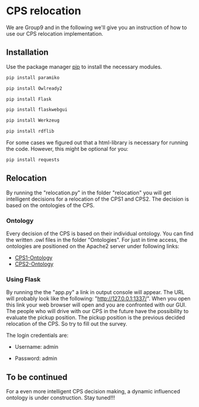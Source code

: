 # CPS relocation

We are Group9 and in the following we'll give you an instruction of how to use our CPS relocation implementation. 

## Installation

Use the package manager [pip](https://pip.pypa.io/en/stable/) to install the necessary modules.

```bash
pip install paramiko
```

```bash
pip install Owlready2
```
```bash
pip install Flask
```
```bash
pip install flaskwebgui
```
```bash
pip install Werkzeug
```
```bash
pip install rdflib
```
For some cases we figured out that a html-library is necessary for running the code. However, this might be optional for you:
```bash
pip install requests
```

## Relocation

By running the "relocation.py" in the folder "relocation" you will get intelligent decisions for a relocation of the CPS1 and CPS2. The decision is based on the ontologies of the CPS.

### Ontology
Every decision of the CPS is based on their individual ontology.
You can find the written .owl files in the folder "Ontologies". For just in time access, the ontologies are positioned on the Apache2 server under following links:

- [CPS1-Ontology](http://wwwlab.cs.univie.ac.at/~lukasl93/CPS1.owl)
- [CPS2-Ontology](http://wwwlab.cs.univie.ac.at/~lukasl93/CPS2.owl)

### Using Flask
By running the the "app.py" a link in output console will appear. The URL will probably look like the following: "http://127.0.0.1:1337/". When you open this link your web browser will open and you are confronted with our GUI. The people who will drive with our CPS in the future have the possibility to evaluate the pickup position. The pickup position is the previous decided relocation of the CPS. So try to fill out the survey. 

The login credentials are:

- Username: admin

- Password: admin

## To be continued
For a even more intelligent CPS decision making, a dynamic influenced ontology is under construction. Stay tuned!!!

